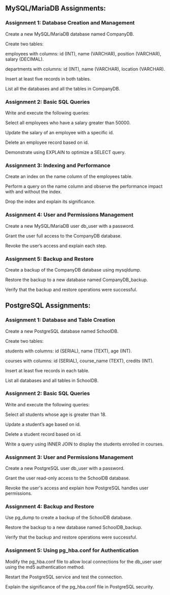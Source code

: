 ## MySQL/MariaDB Assignments:

### Assignment 1: Database Creation and Management

Create a new MySQL/MariaDB database named CompanyDB.

Create two tables:

employees with columns: id (INT), name (VARCHAR), position (VARCHAR), salary (DECIMAL).

departments with columns: id (INT), name (VARCHAR), location (VARCHAR).

Insert at least five records in both tables.

List all the databases and all the tables in CompanyDB.


### Assignment 2: Basic SQL Queries

Write and execute the following queries:

Select all employees who have a salary greater than 50000.

Update the salary of an employee with a specific id.

Delete an employee record based on id.

Demonstrate using EXPLAIN to optimize a SELECT query.


### Assignment 3: Indexing and Performance

Create an index on the name column of the employees table.

Perform a query on the name column and observe the performance impact with and without the index.

Drop the index and explain its significance.

### Assignment 4: User and Permissions Management

Create a new MySQL/MariaDB user db_user with a password.

Grant the user full access to the CompanyDB database.

Revoke the user’s access and explain each step.

### Assignment 5: Backup and Restore

Create a backup of the CompanyDB database using mysqldump.

Restore the backup to a new database named CompanyDB_backup.

Verify that the backup and restore operations were successful.

## PostgreSQL Assignments:
### Assignment 1: Database and Table Creation

Create a new PostgreSQL database named SchoolDB.

Create two tables:

students with columns: id (SERIAL), name (TEXT), age (INT).

courses with columns: id (SERIAL), course_name (TEXT), credits (INT).

Insert at least five records in each table.

List all databases and all tables in SchoolDB.


### Assignment 2: Basic SQL Queries

Write and execute the following queries:

Select all students whose age is greater than 18.

Update a student’s age based on id.

Delete a student record based on id.

Write a query using INNER JOIN to display the students enrolled in courses.


### Assignment 3: User and Permissions Management

Create a new PostgreSQL user db_user with a password.

Grant the user read-only access to the SchoolDB database.

Revoke the user's access and explain how PostgreSQL handles user permissions.


### Assignment 4: Backup and Restore

Use pg_dump to create a backup of the SchoolDB database.

Restore the backup to a new database named SchoolDB_backup.

Verify that the backup and restore operations were successful.


### Assignment 5: Using pg_hba.conf for Authentication

Modify the pg_hba.conf file to allow local connections for the db_user user using the md5 authentication method.

Restart the PostgreSQL service and test the connection.

Explain the significance of the pg_hba.conf file in PostgreSQL security.